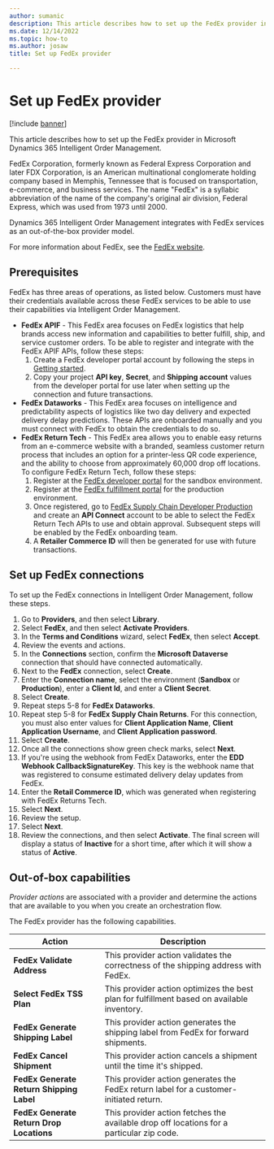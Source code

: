 ```yaml
---
author: sumanic
description: This article describes how to set up the FedEx provider in Microsoft Dynamics 365 Intelligent Order Management.
ms.date: 12/14/2022
ms.topic: how-to
ms.author: josaw
title: Set up FedEx provider

---
```


# Set up FedEx provider

[!include [banner](includes/banner.md)]

This article describes how to set up the FedEx provider in Microsoft Dynamics 365 Intelligent Order Management.

FedEx Corporation, formerly known as Federal Express Corporation and later FDX Corporation, is an American multinational conglomerate holding company based in Memphis, Tennessee that is focused on transportation, e-commerce, and business services. The name "FedEx" is a syllabic abbreviation of the name of the company's original air division, Federal Express, which was used from 1973 until 2000. 

Dynamics 365 Intelligent Order Management integrates with FedEx services as an out-of-the-box provider model. 

For more information about FedEx, see the [FedEx website](https://www.fedex.com/en-us/about.html). 

## Prerequisites 

FedEx has three areas of operations, as listed below. Customers must have their credentials available across these FedEx services to be able to use their capabilities via Intelligent Order Management.

- **FedEx APIF** - This FedEx area focuses on FedEx logistics that help brands access new information and capabilities to better fulfill, ship, and service customer orders. To be able to register and integrate with the FedEx APIF APIs, follow these steps:
    1. Create a FedEx developer portal account by following the steps in [Getting started](https://developer.fedex.com/api/en-us/get-started.html).
    1. Copy your project **API key**, **Secret**, and **Shipping account** values from the developer portal for use later when setting up the connection and future transactions.  
- **FedEx Dataworks** - This FedEx area focuses on intelligence and predictability aspects of logistics like two day delivery and expected delivery delay predictions. These APIs are onboarded manually and you must connect with FedEx to obtain the credentials to do so.
- **FedEx Return Tech** - This FedEx area allows you to enable easy returns from an e-commerce website with a branded, seamless customer return process that includes an option for a printer-less QR code experience, and the ability to choose from approximately 60,000 drop off locations. To configure FedEx Return Tech, follow these steps:
    1. Register at the [FedEx developer portal](https://developer-sandbox.supplychain.fedex.com/sandbox/) for the sandbox environment. 
    1. Register at the [FedEx fulfillment portal](https://fulfillment.fedex.com/) for the production environment.
    1. Once registered, go to [FedEx Supply Chain Developer Production](https://dev.supplychain.fedex.com/) and create an **API Connect** account to be able to select the FedEx Return Tech APIs to use and obtain approval. Subsequent steps will be enabled by the FedEx onboarding team.
    1. A **Retailer Commerce ID** will then be generated for use with future transactions.
    
## Set up FedEx connections

To set up the FedEx connections in Intelligent Order Management, follow these steps.

1. Go to **Providers**, and then select **Library**.
1. Select **FedEx**, and then select **Activate Providers**.
1. In the **Terms and Conditions** wizard, select **FedEx**, then select **Accept**.
1. Review the events and actions.
1. In the **Connections** section, confirm the **Microsoft Dataverse** connection that should have connected automatically.
1. Next to the **FedEx** connection, select **Create**. 
1. Enter the **Connection name**, select the environment (**Sandbox** or **Production**), enter a **Client Id**, and enter a **Client Secret**.
1. Select **Create**.
1. Repeat steps 5-8 for **FedEx Dataworks**.
1. Repeat step 5-8 for **FedEx Supply Chain Returns**. For this connection, you must also enter values for **Client Application Name**, **Client Application Username**, and **Client Application password**. 
1. Select **Create**.
1. Once all the connections show green check marks, select **Next**.
1. If you're using the webhook from FedEx Dataworks, enter the **EDD Webhook CallbackSignatureKey**. This key is the webhook name that was registered to consume estimated delivery delay updates from FedEx. 
1. Enter the **Retail Commerce ID**, which was generated when registering with FedEx Returns Tech.
1. Select **Next**.
1. Review the setup.
1. Select **Next**. 
1. Review the connections, and then select **Activate**. The final screen will display a status of **Inactive** for a short time, after which it will show a status of **Active**.

## Out-of-box capabilities

*Provider actions* are associated with a provider and determine the actions that are available to you when you create an orchestration flow. 

The FedEx provider has the following capabilities.

| Action | Description |
| ---------- | ------- |
| **FedEx Validate Address** | This provider action validates the correctness of the shipping address with FedEx. |
| **Select FedEx TSS Plan** | This provider action optimizes the best plan for fulfillment based on available inventory. |
| **FedEx Generate Shipping Label** | This provider action generates the shipping label from FedEx for forward shipments. |
| **FedEx Cancel Shipment** | This provider action cancels a shipment until the time it's shipped. |
| **FedEx Generate Return Shipping Label** | This provider action generates the FedEx return label for a customer-initiated return. |
| **FedEx Generate Return Drop Locations** | This provider action fetches the available drop off locations for a particular zip code. |
